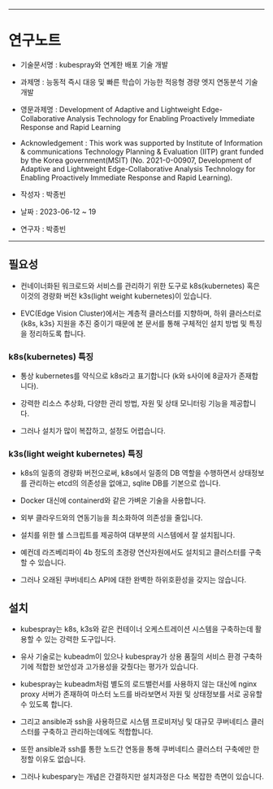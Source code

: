 -----------------------------------------------------
# 연구노트 
 - 기술문서명 : kubespray와 연계한 배포 기술 개발
 - 과제명 : 능동적 즉시 대응 및 빠른 학습이 가능한 적응형 경량 엣지 연동분석 기술개발
 - 영문과제명 : Development of Adaptive and Lightweight Edge-Collaborative Analysis Technology for Enabling Proactively Immediate Response and Rapid Learning
 - Acknowledgement : This work was supported by Institute of Information & communications Technology Planning & Evaluation (IITP) grant funded by the Korea government(MSIT) (No. 2021-0-00907, Development of Adaptive and Lightweight Edge-Collaborative Analysis Technology for Enabling Proactively Immediate Response and Rapid Learning).
 - 작성자 : 박종빈
 
 - 날짜 : 2023-06-12 ~ 19
 - 연구자 : 박종빈
-----------------------------------------------------


## 필요성

- 컨네이너화된 워크로드와 서비스를 관리하기 위한 도구로 k8s(kubernetes) 혹은 이것의 경량화 버전 k3s(light weight kubernetes)이 있습니다.

- EVC(Edge Vision Cluster)에서는 계층적 클러스터를 지향하며, 하위 클러스터로 {k8s, k3s} 지원을 추진 중이기 때문에 본 문서를 통해 구체적인 설치 방법 및 특징을 정리하도록 합니다.


### k8s(kubernetes) 특징

- 통상 kubernetes를 약식으로 k8s라고 표기합니다 (k와 s사이에 8글자가 존재합니다).

- 강력한 리소스 추상화, 다양한 관리 방법, 자원 및 상태 모니터링 기능을 제공합니다.

- 그러나 설치가 많이 복잡하고, 설정도 어렵습니다.


### k3s(light weight kubernetes) 특징

- k8s의 일종의 경량화 버전으로써, k8s에서 일종의 DB 역할을 수행하면서 상태정보를 관리하는 etcd의 의존성을 없애고, sqlite DB를 기본으로 씁니다.

- Docker 대신에 containerd와 같은 가벼운 기술을 사용합니다.

- 외부 클라우드와의 연동기능을 최소화하여 의존성을 줄입니다.

- 설치를 위한 쉘 스크립트를 제공하여 대부분의 시스템에서 잘 설치됩니다.

- 예컨데 라즈베리파이 4b 정도의 초경량 연산자원에서도 설치되고 클러스터를 구축할 수 있습니다.

- 그러나 오래된 쿠버네티스 API에 대한 완벽한 하위호환성을 갖지는 않습니다. 



## 설치

- kubespray는 k8s, k3s와 같은 컨테이너 오케스트레이션 시스템을 구축하는데 활용할 수 있는 강력한 도구입니다.

- 유사 기술로는 kubeadm이 있으나 kubespray가 상용 품질의 서비스 환경 구축하기에 적합한 보안성과 고가용성을 갖췄다는 평가가 있습니다.

- kubespray는 kubeadm처럼 별도의 로드밸런서를 사용하지 않는 대신에 nginx proxy 서버가 존재하여 마스터 노드를 바라보면서 자원 및 상태정보를 서로 공유할 수 있도록 합니다.

- 그리고 ansible과 ssh을 사용하므로 시스템 프로비저닝 및 대규모 쿠버네티스 클러스터를 구축하고 관리하는데에도 적합합니다.

- 또한 ansible과 ssh를 통한 노드간 연동을 통해 쿠버네티스 클러스터 구축에만 한정할 이유도 없습니다.

- 그러나 kubespary는 개념은 간결하지만 설치과정은 다소 복잡한 측면이 있습니다.


